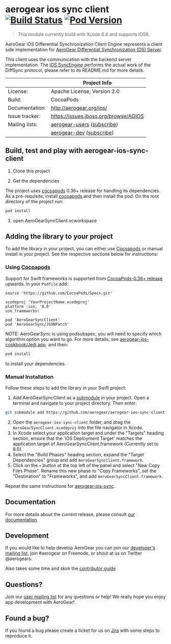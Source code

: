 # aerogear ios sync client [![Build Status](https://travis-ci.org/aerogear/aerogear-ios-sync-client.png)](https://travis-ci.org/aerogear/aerogear-ios-sync-client) [![Pod Version](http://img.shields.io/cocoapods/v/AeroGearSyncClient.svg?style=flat)](http://cocoadocs.org/docsets/AeroGearSyncClient/)

> This module currently build with Xcode 6.4 and supports iOS8.

AeroGear iOS Differential Synchronization Client Engine represents a client side implementation for [AeroGear Differential 
Synchronization (DS) Server](https://github.com/aerogear/aerogear-sync-server/).

This client uses the communication with the backend server implementation. The [iOS SyncEngine](https://github.com/aerogear/aerogear-ios-sync)
performs the actual work of the DiffSync protocol, please refer to its README.md for more details.

|                 | Project Info  |
| --------------- | ------------- |
| License:        | Apache License, Version 2.0  |
| Build:          | CocoaPods  |
| Documentation:  | http://aerogear.org/ios/  |
| Issue tracker:  | https://issues.jboss.org/browse/AGIOS  |
| Mailing lists:  | [aerogear-users](http://aerogear-users.1116366.n5.nabble.com/) ([subscribe](https://lists.jboss.org/mailman/listinfo/aerogear-users))  |
|                 | [aerogear-dev](http://aerogear-dev.1069024.n5.nabble.com/) ([subscribe](https://lists.jboss.org/mailman/listinfo/aerogear-dev))  |

## Build, test and play with aerogear-ios-sync-client

1. Clone this project

2. Get the dependencies

The project uses [cocoapods](http://cocoapods.org) 0.36+ release for handling its dependencies. As a pre-requisite, install [cocoapods](http://cocoapods.org) and then install the pod. On the root directory of the project run:
```bash
pod install
```
3. open AeroGearSyncClient.xcworkspace

## Adding the library to your project 
To add the library in your project, you can either use [Cocoapods](http://cocoapods.org) or manual install in your project. See the respective sections below for instructions:

### Using [Cocoapods](http://cocoapods.org)
Support for Swift frameworks is supported from [CocoaPods-0.36+ release](http://cocoapods.org) upwards. In your ```Podfile``` add:

```
source 'https://github.com/CocoaPods/Specs.git'

xcodeproj 'YourProjectName.xcodeproj'
platform :ios, '8.0'
use_frameworks!

pod 'AeroGearSyncClient'
pod 'AeroGearSync/JSONPatch'
```
NOTE: AeroGearSync is using podsubspec, you will need to specify which algorithm option you want to go. For more details, see [aerogear-ios-cookbook/Jedi app](https://github.com/aerogear/aerogear-ios-cookbook/tree/master/Jedi).
and then:

```bash
pod install
```

to install your dependencies.

### Manual Installation
Follow these steps to add the library in your Swift project:

1. Add AeroGearSyncClient as a [submodule](http://git-scm.com/docs/git-submodule) in your project. Open a terminal and navigate to your project directory. Then enter:
```bash
git submodule add https://github.com/aerogear/aerogear-ios-sync-client.git
```
2. Open the `aerogear-ios-sync-client` folder, and drag the `AeroGearSyncClient.xcodeproj` into the file navigator in Xcode.
3. In Xcode select your application target  and under the "Targets" heading section, ensure that the 'iOS  Deployment Target'  matches the application target of AeroGearSyncClient.framework (Currently set to 8.0).
5. Select the  "Build Phases"  heading section,  expand the "Target Dependencies" group and add  `AeroGearSyncClient.framework`.
7. Click on the `+` button at the top left of the panel and select "New Copy Files Phase". Rename this new phase to "Copy Frameworks", set the "Destination" to "Frameworks", and add `AeroGearSyncClient.framework`.

Repeat the same instructions for [aerogear-ios-sync](https://github.com/aerogear/aerogear-ios-sync).

## Documentation

For more details about the current release, please consult [our documentation](https://aerogear.org/sync/).

## Development

If you would like to help develop AeroGear you can join our [developer's mailing list](https://lists.jboss.org/mailman/listinfo/aerogear-dev), join #aerogear on Freenode, or shout at us on Twitter @aerogears.

Also takes some time and skim the [contributor guide](http://aerogear.org/docs/guides/Contributing/)

## Questions?

Join our [user mailing list](https://lists.jboss.org/mailman/listinfo/aerogear-users) for any questions or help! We really hope you enjoy app development with AeroGear!

## Found a bug?

If you found a bug please create a ticket for us on [Jira](https://issues.jboss.org/browse/AGIOS) with some steps to reproduce it.